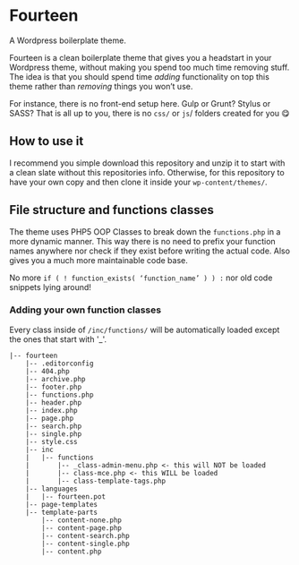 # Fourteen
A Wordpress boilerplate theme.

Fourteen is a clean boilerplate theme that gives you a headstart in your Wordpress theme, without making you spend too much time removing stuff. 
The idea is that you should spend time _adding_ functionality on top this theme rather than _removing_ things you won’t use.

For instance, there is no front-end setup here. Gulp or Grunt? Stylus or SASS? That is all up to you, there is no `css/` or `js`/ folders created for you :yum:

## How to use it
I recommend you simple download this repository and unzip it to start with a clean slate without this repositories info. Otherwise, for this repository to have your own copy and then clone it inside your `wp-content/themes/`.

## File structure and functions classes

The theme uses PHP5 OOP Classes to break down the `functions.php` in a more dynamic manner. 
This way there is no need to prefix your function names anywhere nor check if they exist before writing the actual code.
Also gives you a much more maintainable code base.

No more `if ( ! function_exists( ‘function_name’ ) ) :` nor old code snippets lying around!

### Adding your own function classes
Every class inside of `/inc/functions/` will be automatically loaded except the ones that start with '_'.

```
|-- fourteen
    |-- .editorconfig
    |-- 404.php
    |-- archive.php
    |-- footer.php
    |-- functions.php
    |-- header.php
    |-- index.php
    |-- page.php
    |-- search.php
    |-- single.php
    |-- style.css
    |-- inc
    |   |-- functions
    |       |-- _class-admin-menu.php <- this will NOT be loaded
    |       |-- class-mce.php <- this WILL be loaded
    |       |-- class-template-tags.php
    |-- languages
    |   |-- fourteen.pot
    |-- page-templates
    |-- template-parts
        |-- content-none.php
        |-- content-page.php
        |-- content-search.php
        |-- content-single.php
        |-- content.php
```
